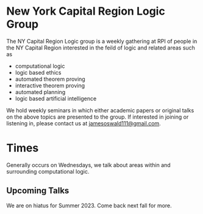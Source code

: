 
# New York Capital Region Logic Group

The NY Capital Region Logic group is a weekly gathering at RPI of people in the NY Capital Region interested in the feild of logic and related areas such as
* computational logic
* logic based ethics
* automated theorem proving
* interactive theorem proving
* automated planning
* logic based artificial intelligence

We hold weekly seminars in which either academic papers or original talks on the above topics are presented to the group. If interested in joining or listening in, please contact us
at jamesoswald111@gmail.com.

# Times
Generally occurs on Wednesdays, we talk about areas within and surrounding computational logic.

## Upcoming Talks
We are on hiatus for Summer 2023. Come back next fall for more.  
